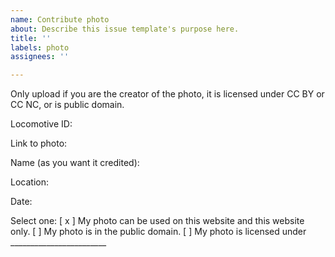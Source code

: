 ```yaml
---
name: Contribute photo
about: Describe this issue template's purpose here.
title: ''
labels: photo
assignees: ''

---
```


Only upload if you are the creator of the photo, it is licensed under CC BY or CC NC, or is public domain.

Locomotive ID:

Link to photo:

Name (as you want it credited):

Location:

Date:

Select one:
[ x ] My photo can be used on this website and this website only.
[ ] My photo is in the public domain.
[ ] My photo is licensed under ________________________
